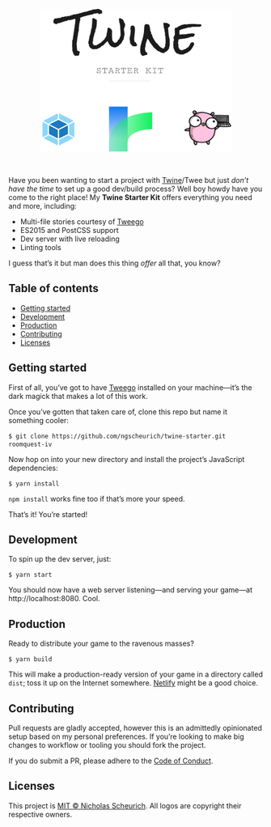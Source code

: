 <p align="center"><img alt="Twine Starter Kit" src="src/images/banner.png" width="378" height="282"></p>
<br>

Have you been wanting to start a project with [Twine](http://twinery.org/)/Twee but just _don’t have the time_ to set up a good dev/build process? Well boy howdy have you come to the right place! My **Twine Starter Kit** offers everything you need and more, including:

- Multi-file stories courtesy of [Tweego](https://www.motoslave.net/tweego/)
- ES2015 and PostCSS support
- Dev server with live reloading
- Linting tools

I guess that’s it but man does this thing _offer_ all that, you know?

## Table of contents

- [Getting started](#getting-started)
- [Development](#development)
- [Production](#production)
- [Contributing](#contributing)
- [Licenses](#licenses)

## Getting started

First of all, you’ve got to have [Tweego](https://www.motoslave.net/tweego/) installed on your machine—it’s the dark magick that makes a lot of this work.

Once you’ve gotten that taken care of, clone this repo but name it something cooler:

    $ git clone https://github.com/ngscheurich/twine-starter.git roomquest-iv

Now hop on into your new directory and install the project’s JavaScript dependencies:

    $ yarn install

`npm install` works fine too if that’s more your speed.

That’s it! You’re started!

## Development

To spin up the dev server, just:

    $ yarn start

You should now have a web server listening—and serving your game—at http://localhost:8080. Cool.

## Production

Ready to distribute your game to the ravenous masses?

    $ yarn build

This will make a production-ready version of your game in a directory called `dist`; toss it up on the Internet somewhere. [Netlify](https://www.netlify.com/) might be a good choice.

## Contributing

Pull requests are gladly accepted, however this is an admittedly opinionated setup based on my personal preferences. If you’re looking to make big changes to workflow or tooling you should fork the project.

If you do submit a PR, please adhere to the [Code of Conduct](https://github.com/ngscheurich/twine-starter/blob/master/CODE_OF_CONDUCT.md).

## Licenses

This project is [MIT © Nicholas Scheurich](https://github.com/ngscheurich/twine-starter/blob/master/LICENSE). All logos are copyright their respective owners.
